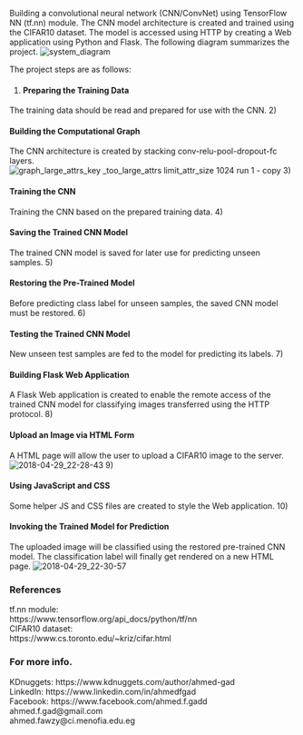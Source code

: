 Building a convolutional neural network (CNN/ConvNet) using TensorFlow NN (tf.nn) module. The CNN model architecture is created and trained using the CIFAR10 dataset. The model is accessed using HTTP by creating a Web application using Python and Flask.
The following diagram summarizes the project.
![system_diagram](https://user-images.githubusercontent.com/16560492/39411182-56ae1492-4c05-11e8-99cd-3172698d97e3.png)

The project steps are as follows:

1) <h4>Preparing the Training Data</h4>
The training data should be read and prepared for use with the CNN.
2) <h4>Building the Computational Graph</h4>
The CNN architecture is created by stacking conv-relu-pool-dropout-fc layers.
![graph_large_attrs_key _too_large_attrs limit_attr_size 1024 run 1 - copy](https://user-images.githubusercontent.com/16560492/39411206-ae3add94-4c05-11e8-9444-a7c21d3fa254.png)
3) <h4>Training the CNN</h4>
Training the CNN based on the prepared training data.
4) <h4>Saving the Trained CNN Model</h4>
The trained CNN model is saved for later use for predicting unseen samples.
5) <h4>Restoring the Pre-Trained Model</h4>
Before predicting class label for unseen samples, the saved CNN model must be restored.
6) <h4>Testing the Trained CNN Model</h4>
New unseen test samples are fed to the model for predicting its labels.
7) <h4>Building Flask Web Application</h4>
A Flask Web application is created to enable the remote access of the trained CNN model for classifying images transferred using the HTTP protocol.
8) <h4>Upload an Image via HTML Form</h4>
A HTML page will allow the user to upload a CIFAR10 image to the server. 
![2018-04-29_22-28-43](https://user-images.githubusercontent.com/16560492/39411196-8b5ea3f0-4c05-11e8-8eae-f9006f8f9b63.png)
9) <h4>Using JavaScript and CSS</h4>
Some helper JS and CSS files are created to style the Web application.
10) <h4>Invoking the Trained Model for Prediction</h4>
The uploaded image will be classified using the restored pre-trained CNN model. The classification label will finally get rendered on a new HTML page.
![2018-04-29_22-30-57](https://user-images.githubusercontent.com/16560492/39411202-98faaedc-4c05-11e8-9f3b-785a06bec1cb.png)

<h3>References</h3>
tf.nn module:<br>
https://www.tensorflow.org/api_docs/python/tf/nn<br>
CIFAR10 dataset:<br>
https://www.cs.toronto.edu/~kriz/cifar.html<br>

<h3>For more info.</h3>
KDnuggets: https://www.kdnuggets.com/author/ahmed-gad<br>LinkedIn: https://www.linkedin.com/in/ahmedfgad<br>Facebook: https://www.facebook.com/ahmed.f.gadd<br>ahmed.f.gad@gmail.com<br>ahmed.fawzy@ci.menofia.edu.eg
